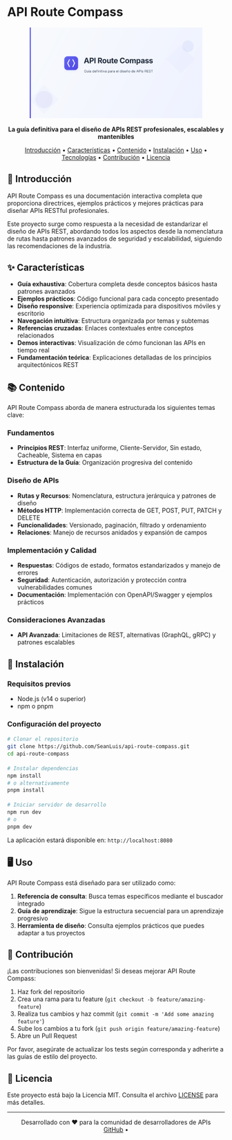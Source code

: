 # API Route Compass

<p align="center">
  <img src="/public/opengraph-image.svg" alt="API Route Compass Logo" width="400">
</p>

<p align="center">
  <strong>La guía definitiva para el diseño de APIs REST profesionales, escalables y mantenibles</strong>
</p>

<p align="center">
  <a href="#-introducción">Introducción</a> •
  <a href="#-características">Características</a> •
  <a href="#-contenido">Contenido</a> •
  <a href="#-instalación">Instalación</a> •
  <a href="#-uso">Uso</a> •
  <a href="#-tecnologías">Tecnologías</a> •
  <a href="#-contribución">Contribución</a> •
  <a href="#-licencia">Licencia</a>
</p>

## 🧭 Introducción

API Route Compass es una documentación interactiva completa que proporciona directrices, ejemplos prácticos y mejores prácticas para diseñar APIs RESTful profesionales. 

Este proyecto surge como respuesta a la necesidad de estandarizar el diseño de APIs REST, abordando todos los aspectos desde la nomenclatura de rutas hasta patrones avanzados de seguridad y escalabilidad, siguiendo las recomendaciones de la industria.

## ✨ Características

- **Guía exhaustiva**: Cobertura completa desde conceptos básicos hasta patrones avanzados
- **Ejemplos prácticos**: Código funcional para cada concepto presentado
- **Diseño responsive**: Experiencia optimizada para dispositivos móviles y escritorio
- **Navegación intuitiva**: Estructura organizada por temas y subtemas
- **Referencias cruzadas**: Enlaces contextuales entre conceptos relacionados
- **Demos interactivas**: Visualización de cómo funcionan las APIs en tiempo real
- **Fundamentación teórica**: Explicaciones detalladas de los principios arquitectónicos REST

## 📚 Contenido

API Route Compass aborda de manera estructurada los siguientes temas clave:

### Fundamentos
- **Principios REST**: Interfaz uniforme, Cliente-Servidor, Sin estado, Cacheable, Sistema en capas
- **Estructura de la Guía**: Organización progresiva del contenido

### Diseño de APIs
- **Rutas y Recursos**: Nomenclatura, estructura jerárquica y patrones de diseño
- **Métodos HTTP**: Implementación correcta de GET, POST, PUT, PATCH y DELETE
- **Funcionalidades**: Versionado, paginación, filtrado y ordenamiento
- **Relaciones**: Manejo de recursos anidados y expansión de campos

### Implementación y Calidad
- **Respuestas**: Códigos de estado, formatos estandarizados y manejo de errores
- **Seguridad**: Autenticación, autorización y protección contra vulnerabilidades comunes
- **Documentación**: Implementación con OpenAPI/Swagger y ejemplos prácticos

### Consideraciones Avanzadas
- **API Avanzada**: Limitaciones de REST, alternativas (GraphQL, gRPC) y patrones escalables

## 🚀 Instalación

### Requisitos previos

- Node.js (v14 o superior)
- npm o pnpm

### Configuración del proyecto

```bash
# Clonar el repositorio
git clone https://github.com/SeanLuis/api-route-compass.git
cd api-route-compass

# Instalar dependencias
npm install
# o alternativamente
pnpm install

# Iniciar servidor de desarrollo
npm run dev
# o
pnpm dev
```

La aplicación estará disponible en: `http://localhost:8080`

## 🖥️ Uso

API Route Compass está diseñado para ser utilizado como:

1. **Referencia de consulta**: Busca temas específicos mediante el buscador integrado
2. **Guía de aprendizaje**: Sigue la estructura secuencial para un aprendizaje progresivo
3. **Herramienta de diseño**: Consulta ejemplos prácticos que puedes adaptar a tus proyectos

## 🤝 Contribución

¡Las contribuciones son bienvenidas! Si deseas mejorar API Route Compass:

1. Haz fork del repositorio
2. Crea una rama para tu feature (`git checkout -b feature/amazing-feature`)
3. Realiza tus cambios y haz commit (`git commit -m 'Add some amazing feature'`)
4. Sube los cambios a tu fork (`git push origin feature/amazing-feature`)
5. Abre un Pull Request

Por favor, asegúrate de actualizar los tests según corresponda y adherirte a las guías de estilo del proyecto.

## 📝 Licencia

Este proyecto está bajo la Licencia MIT. Consulta el archivo [LICENSE](LICENSE) para más detalles.

---

<p align="center">
  Desarrollado con ❤️ para la comunidad de desarrolladores de APIs
  <br>
  <a href="https://github.com/SeanLuis/api-route-compass">GitHub</a> •
</p>
